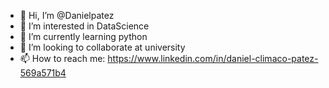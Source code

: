 - 👋 Hi, I’m @Danielpatez
- 👀 I’m interested in DataScience
- 🌱 I’m currently learning python
- 💞️ I’m looking to collaborate at university
- 📫 How to reach me: https://www.linkedin.com/in/daniel-climaco-patez-569a571b4

<!---
Danielpatez/Danielpatez is a ✨ special ✨ repository because its `README.md` (this file) appears on your GitHub profile.
You can click the Preview link to take a look at your changes.
--->
